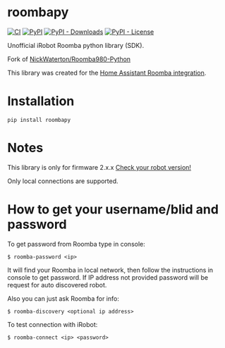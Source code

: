 # roombapy

[![CI](https://github.com/pschmitt/roombapy/actions/workflows/ci.yaml/badge.svg)](https://github.com/pschmitt/roombapy/actions/workflows/ci.yaml)
[![PyPI](https://img.shields.io/pypi/v/roombapy)](https://pypi.org/project/roombapy/)
[![PyPI - Downloads](https://img.shields.io/pypi/dm/roombapy)](https://pypi.org/project/roombapy/)
[![PyPI - License](https://img.shields.io/pypi/l/roombapy)](./LICENSE)

Unofficial iRobot Roomba python library (SDK).

Fork of [NickWaterton/Roomba980-Python](https://github.com/NickWaterton/Roomba980-Python)

This library was created for the [Home Assistant Roomba integration](https://www.home-assistant.io/integrations/roomba/).

# Installation

```shell
pip install roombapy
```

# Notes

This library is only for firmware 2.x.x [Check your robot version!](http://homesupport.irobot.com/app/answers/detail/a_id/529)

Only local connections are supported.

# How to get your username/blid and password

To get password from Roomba type in console:

```shell
$ roomba-password <ip>
```

It will find your Roomba in local network, then follow the instructions in console to get password.
If IP address not provided password will be request for auto discovered robot.

Also you can just ask Roomba for info:

```shell
$ roomba-discovery <optional ip address>
```

To test connection with iRobot:

```shell
$ roomba-connect <ip> <password>
```
